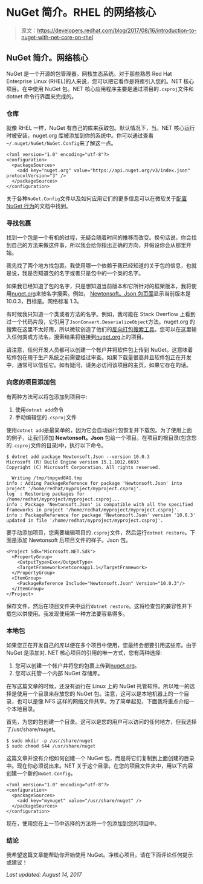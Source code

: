 # NuGet 简介。RHEL 的网络核心

> 原文：<https://developers.redhat.com/blog/2017/08/16/introduction-to-nuget-with-net-core-on-rhel>

## NuGet 简介。网络核心

NuGet 是一个开源的包管理器。网核生态系统。对于那些熟悉 Red Hat Enterprise Linux (RHEL)的人来说，您可以把它看作是将库引入您的。NET 核心项目。在中使用 NuGet 包。NET 核心应用程序主要是通过项目的`.csproj`文件和 dotnet 命令行界面来完成的。

### 仓库

就像 RHEL 一样，NuGet 有自己的库来获取包。默认情况下，当。NET 核心运行时被安装，nuget.org 库被添加到你的系统中。你可以通过查看`~/.nuget/NuGet/NuGet.Config`来了解这一点。

```
<?xml version="1.0" encoding="utf-8"?>
<configuration>
  <packageSources>
    <add key="nuget.org" value="https://api.nuget.org/v3/index.json" protocolVersion="3" />
  </packageSources>
</configuration> 
```

关于各种`NuGet.Config`文件以及如何应用它们的更多信息可以在微软关于[配置 NuGet 行为](https://docs.microsoft.com/en-us/nuget/consume-packages/configuring-nuget-behavior)的文档中找到。

### 寻找包裹

找到一个包是一个有机的过程，无疑会随着时间的推移而改变。换句话说，你会找到自己的方法来做这件事，所以我会给你指出正确的方向，并假设你会从那里开始。

我先找了两个地方找包裹。我使用哪一个依赖于我已经知道的关于包的信息，也就是说，我是否知道包的名字或者只是包中的一个类的名字。

如果我已经知道了包的名字，只是想知道当前版本和它所针对的框架版本，我将使用[nuget.org](https://nuget.org)来按名字搜索。例如， [Newtonsoft。Json 包页面](https://www.nuget.org/packages/Newtonsoft.Json)显示当前版本是 10.0.3，目标是。网络标准 1.3。

有时候我只知道一个类或者方法的名字。例如，我可能在 Stack Overflow 上看到过一个代码片段，它引用了`JsonConvert.DeserializeObject`方法。nuget.org 的搜索在这里不太好用，所以微软创造了他们的[反向打包搜索工具](https://packagesearch.azurewebsites.net/)。您可以在这里输入任何类或方法名，搜索结果将链接到[nuget.org](http://nuget.org)上的项目。

请注意，任何开发人员都可以创建一个帐户并将软件包上传到 NuGet。这意味着软件包在用于生产系统之前需要经过审查。如果下载量很高并且软件包正在开发中，通常可以信任它。如有疑问，请务必访问该项目的主页，如果它存在的话。

### 向您的项目添加包

有两种方法可以将包添加到项目中:

1.  使用`dotnet add`命令
2.  手动编辑您的`.csproj`文件

使用`dotnet add`是最简单的，因为它会自动运行包恢复并下载包。为了使用上面的例子，让我们添加 **Newtonsoft。Json** 包给一个项目。在项目的根目录(包含您的`.csproj`文件的目录)中，执行以下命令。

```
$ dotnet add package Newtonsoft.Json --version 10.0.3
Microsoft (R) Build Engine version 15.1.1012.6693
Copyright (C) Microsoft Corporation. All rights reserved.

  Writing /tmp/tmpgud8AG.tmp
info : Adding PackageReference for package 'Newtonsoft.Json' into project '/home/redhat/myproject/myproject.csproj'.
log  : Restoring packages for /home/redhat/myproject/myproject.csproj...
info : Package 'Newtonsoft.Json' is compatible with all the specified frameworks in project '/home/redhat/myproject/myproject.csproj'.
info : PackageReference for package 'Newtonsoft.Json' version '10.0.3' updated in file '/home/redhat/myproject/myproject.csproj'. 
```

要手动添加项目，您需要编辑项目的`.csproj`文件，然后运行`dotnet restore`。下面是添加 Newtonsoft 后项目文件的样子。Json 包。

```
<Project Sdk="Microsoft.NET.Sdk">
  <PropertyGroup>
    <OutputType>Exe</OutputType>
    <TargetFramework>netcoreapp1.1</TargetFramework>
  </PropertyGroup>
  <ItemGroup>
    <PackageReference Include="Newtonsoft.Json" Version="10.0.3"/>
  </ItemGroup>
</Project> 
```

保存文件，然后在项目文件夹中运行`dotnet restore`。这将检查包的兼容性并下载包以供使用。我发现使用第一种方法要容易得多。

### 本地包

如果您正在开发自己的库以便在多个项目中使用，您最终会想要引用这些库。由于 NuGet 是添加对. NET 核心项目的引用的唯一方式，您有两种选择:

1.  您可以创建一个帐户并将您的包裹上传到[nuget.org](http://nuget.org)。
2.  您可以托管一个内部 NuGet 存储库。

在写这篇文章的时候，还没有运行在 Linux 上的 NuGet 托管软件。所以唯一的选择是使用一个目录来存放您的 NuGet 包。注意，这可以是本地机器上的一个目录，也可以是像 NFS 这样的网络文件共享。为了简单起见，下面我将重点介绍一个本地目录。

首先，为您的包创建一个目录。这可以是您的用户可以访问的任何地方，但我选择了/usr/share/nuget。

```
$ sudo mkdir -p /usr/share/nuget
$ sudo chmod 644 /usr/share/nuget 
```

这篇文章并没有介绍如何创建一个 NuGet 包，而是将它们复制到上面创建的目录中。现在你必须说出来。NET 关于这个目录。在您的项目文件夹中，用以下内容创建一个新的`NuGet.Config`。

```
<?xml version="1.0" encoding="utf-8"?>
<configuration>
  <packageSources>
    <add key="mynuget" value="/usr/share/nuget" />
  </packageSources>
</configuration> 
```

现在，使用您在上一节中选择的方法将一个包添加到您的项目中。

### 结论

我希望这篇文章能帮助你开始使用 NuGet。净核心项目。请在下面评论任何提示或建议！

*Last updated: August 14, 2017*